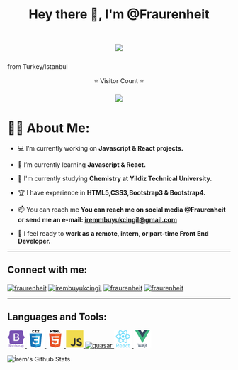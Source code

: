 <h1 align="center">Hey there 👋, I'm @Fraurenheit </h1>

<h1 align="center">
  <a href="https://git.io/typing-svg">
    <img src="https://readme-typing-svg.herokuapp.com/?lines=I+Love+Coding!;@Fraurenheit&center=true&size=30">
  </a>
</h1>

from Turkey/Istanbul

<p align="center"> 
 ⭐ Visitor Count ⭐ <br><br> 
    
   <img src="https://profile-counter.glitch.me/fraurenheit/count.svg" />
</p>

# 👩‍💻 About Me:
- 💻 I’m currently working on **Javascript & React projects.**

- 🌱 I’m currently learning **Javascript & React.**

- 🧪 I'm currently studying **Chemistry at Yildiz Technical University.**

- 🏆 I have experience in **HTML5,CSS3,Bootstrap3 & Bootstrap4.**

- 📫 You can reach me **You can reach me on social media @Fraurenheit or send me an e-mail: iremmbuyukcingil@gmail.com**

- 🚀 I feel ready to **work as a remote, intern, or part-time Front End Developer.**

<hr />

<h2 align="left">Connect with me:</h3>
<p align="left">
<a href="https://twitter.com/fraurenheit" target="blank"><img align="center" src="https://raw.githubusercontent.com/rahuldkjain/github-profile-readme-generator/master/src/images/icons/Social/twitter.svg" alt="fraurenheit" height="30" width="40" /></a>
<a href="https://linkedin.com/in/irembuyukcingil" target="blank"><img align="center" src="https://raw.githubusercontent.com/rahuldkjain/github-profile-readme-generator/master/src/images/icons/Social/linked-in-alt.svg" alt="irembuyukcingil" height="30" width="40" /></a>
<a href="https://instagram.com/fraurenheit" target="blank"><img align="center" src="https://raw.githubusercontent.com/rahuldkjain/github-profile-readme-generator/master/src/images/icons/Social/instagram.svg" alt="fraurenheit" height="30" width="40" /></a>
<a href="https://www.hackerrank.com/fraurenheit" target="blank"><img align="center" src="https://raw.githubusercontent.com/rahuldkjain/github-profile-readme-generator/master/src/images/icons/Social/hackerrank.svg" alt="fraurenheit" height="30" width="40" /></a>
</p>

<hr />

<h2 align="left">Languages and Tools:</h3>
<p align="left"> <a href="https://getbootstrap.com" target="_blank" rel="noreferrer"> <img src="https://raw.githubusercontent.com/devicons/devicon/master/icons/bootstrap/bootstrap-plain-wordmark.svg" alt="bootstrap" width="40" height="40"/> </a> <a href="https://www.w3schools.com/css/" target="_blank" rel="noreferrer"> <img src="https://raw.githubusercontent.com/devicons/devicon/master/icons/css3/css3-original-wordmark.svg" alt="css3" width="40" height="40"/> </a> <a href="https://www.w3.org/html/" target="_blank" rel="noreferrer"> <img src="https://raw.githubusercontent.com/devicons/devicon/master/icons/html5/html5-original-wordmark.svg" alt="html5" width="40" height="40"/> </a> <a href="https://developer.mozilla.org/en-US/docs/Web/JavaScript" target="_blank" rel="noreferrer"> <img src="https://raw.githubusercontent.com/devicons/devicon/master/icons/javascript/javascript-original.svg" alt="javascript" width="40" height="40"/> </a> <a href="https://quasar.dev/" target="_blank" rel="noreferrer"> <img src="https://cdn.quasar.dev/logo/svg/quasar-logo.svg" alt="quasar" width="40" height="40"/> </a> <a href="https://reactjs.org/" target="_blank" rel="noreferrer"> <img src="https://raw.githubusercontent.com/devicons/devicon/master/icons/react/react-original-wordmark.svg" alt="react" width="40" height="40"/> </a> <a href="https://vuejs.org/" target="_blank" rel="noreferrer"> <img src="https://raw.githubusercontent.com/devicons/devicon/master/icons/vuejs/vuejs-original-wordmark.svg" alt="vuejs" width="40" height="40"/> </a> </p>

![İrem's Github Stats](https://github-readme-stats.vercel.app/api?username=fraurenheit&theme=dark&show_icons=true)

